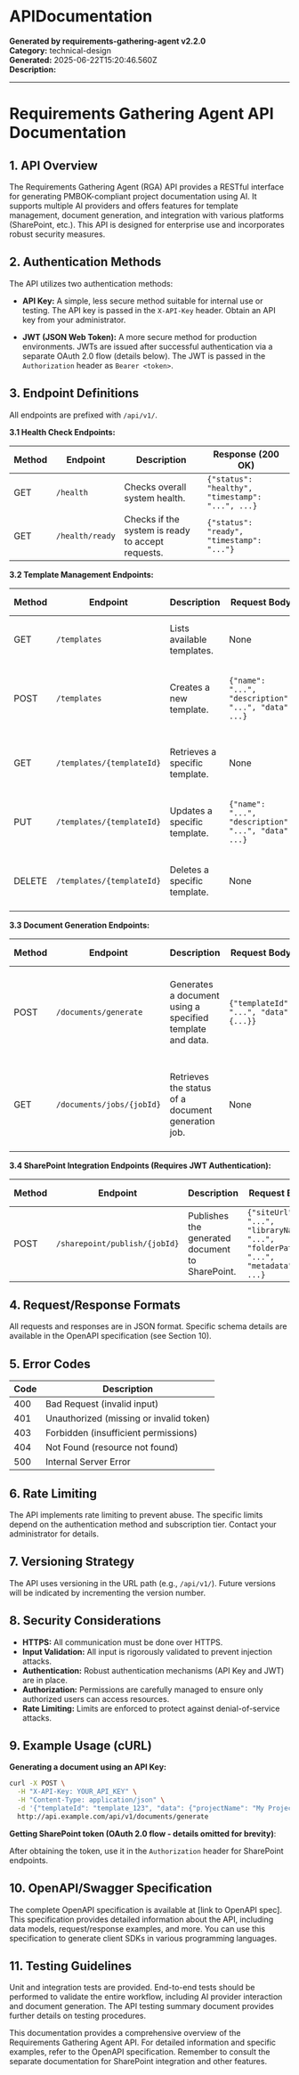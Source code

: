 # APIDocumentation

**Generated by requirements-gathering-agent v2.2.0**  
**Category:** technical-design  
**Generated:** 2025-06-22T15:20:46.560Z  
**Description:** 

---

# Requirements Gathering Agent API Documentation

## 1. API Overview

The Requirements Gathering Agent (RGA) API provides a RESTful interface for generating PMBOK-compliant project documentation using AI.  It supports multiple AI providers and offers features for template management, document generation, and integration with various platforms (SharePoint, etc.).  This API is designed for enterprise use and incorporates robust security measures.

## 2. Authentication Methods

The API utilizes two authentication methods:

* **API Key:**  A simple, less secure method suitable for internal use or testing.  The API key is passed in the `X-API-Key` header.  Obtain an API key from your administrator.

* **JWT (JSON Web Token):** A more secure method for production environments.  JWTs are issued after successful authentication via a separate OAuth 2.0 flow (details below).  The JWT is passed in the `Authorization` header as `Bearer <token>`.

## 3. Endpoint Definitions

All endpoints are prefixed with `/api/v1/`.

**3.1 Health Check Endpoints:**

| Method | Endpoint          | Description                                      | Response (200 OK)                               |
|--------|----------------------|--------------------------------------------------|-------------------------------------------------|
| GET    | `/health`            | Checks overall system health.                     | `{"status": "healthy", "timestamp": "...", ...}` |
| GET    | `/health/ready`      | Checks if the system is ready to accept requests. | `{"status": "ready", "timestamp": "..."}`       |


**3.2 Template Management Endpoints:**

| Method | Endpoint              | Description                                          | Request Body                                     | Response (200 OK)                               | Error Codes                                    |
|--------|------------------------|------------------------------------------------------|-------------------------------------------------|-------------------------------------------------|-------------------------------------------------|
| GET    | `/templates`           | Lists available templates.                           | None                                             | `[{"id": "...", "name": "...", ...}]`             | 500 (Internal Server Error)                     |
| POST   | `/templates`           | Creates a new template.                              | `{"name": "...", "description": "...", "data": ...}` | `{"id": "...", "name": "...", ...}`             | 400 (Bad Request), 500 (Internal Server Error)   |
| GET    | `/templates/{templateId}` | Retrieves a specific template.                       | None                                             | `{"id": "...", "name": "...", "data": ...}`       | 400 (Bad Request), 404 (Not Found), 500 (ISE) |
| PUT    | `/templates/{templateId}` | Updates a specific template.                       | `{"name": "...", "description": "...", "data": ...}` | `{"id": "...", "name": "...", ...}`             | 400 (Bad Request), 404 (Not Found), 500 (ISE) |
| DELETE | `/templates/{templateId}` | Deletes a specific template.                       | None                                             | `{}`                                             | 400 (Bad Request), 404 (Not Found), 500 (ISE) |

**3.3 Document Generation Endpoints:**

| Method | Endpoint                | Description                                              | Request Body                                                        | Response (200 OK)                                   | Error Codes                                            |
|--------|--------------------------|----------------------------------------------------------|--------------------------------------------------------------------|-------------------------------------------------------|---------------------------------------------------------|
| POST   | `/documents/generate`    | Generates a document using a specified template and data. | `{"templateId": "...", "data": {...}}`                               | `{"jobId": "...", "status": "queued"}`                         | 400 (Bad Request), 404 (Not Found), 500 (Internal Server Error) |
| GET    | `/documents/jobs/{jobId}` | Retrieves the status of a document generation job.       | None                                                                | `{"jobId": "...", "status": "...", "result": "...", "error": "..."}` | 400 (Bad Request), 404 (Not Found), 500 (Internal Server Error) |


**3.4 SharePoint Integration Endpoints (Requires JWT Authentication):**

| Method | Endpoint                      | Description                                                              | Request Body                                                              | Response (200 OK)                                    | Error Codes                                                  |
|--------|-------------------------------|--------------------------------------------------------------------------|---------------------------------------------------------------------------|--------------------------------------------------------|-------------------------------------------------------------|
| POST   | `/sharepoint/publish/{jobId}` | Publishes the generated document to SharePoint.                         | `{"siteUrl": "...", "libraryName": "...", "folderPath": "...", "metadata": ...}` | `{"sharepointId": "...", "url": "..."}`                       | 400 (Bad Request), 401 (Unauthorized), 404 (Not Found), 500 (ISE) |


## 4. Request/Response Formats

All requests and responses are in JSON format.  Specific schema details are available in the OpenAPI specification (see Section 10).


## 5. Error Codes

| Code | Description                               |
|------|-------------------------------------------|
| 400  | Bad Request (invalid input)                 |
| 401  | Unauthorized (missing or invalid token)   |
| 403  | Forbidden (insufficient permissions)      |
| 404  | Not Found (resource not found)            |
| 500  | Internal Server Error                      |


## 6. Rate Limiting

The API implements rate limiting to prevent abuse.  The specific limits depend on the authentication method and subscription tier.  Contact your administrator for details.


## 7. Versioning Strategy

The API uses versioning in the URL path (e.g., `/api/v1/`).  Future versions will be indicated by incrementing the version number.


## 8. Security Considerations

* **HTTPS:** All communication must be done over HTTPS.
* **Input Validation:** All input is rigorously validated to prevent injection attacks.
* **Authentication:** Robust authentication mechanisms (API Key and JWT) are in place.
* **Authorization:** Permissions are carefully managed to ensure only authorized users can access resources.
* **Rate Limiting:** Limits are enforced to protect against denial-of-service attacks.


## 9. Example Usage (cURL)

**Generating a document using an API Key:**

```bash
curl -X POST \
  -H "X-API-Key: YOUR_API_KEY" \
  -H "Content-Type: application/json" \
  -d '{"templateId": "template_123", "data": {"projectName": "My Project"}}' \
  http://api.example.com/api/v1/documents/generate
```

**Getting SharePoint token (OAuth 2.0 flow - details omitted for brevity)**:

After obtaining the token, use it in the `Authorization` header for SharePoint endpoints.


## 10. OpenAPI/Swagger Specification

The complete OpenAPI specification is available at [link to OpenAPI spec]. This specification provides detailed information about the API, including data models, request/response examples, and more.  You can use this specification to generate client SDKs in various programming languages.


## 11. Testing Guidelines

Unit and integration tests are provided.  End-to-end tests should be performed to validate the entire workflow, including AI provider interaction and document generation.  The API testing summary document provides further details on testing procedures.


This documentation provides a comprehensive overview of the Requirements Gathering Agent API.  For detailed information and specific examples, refer to the OpenAPI specification.  Remember to consult the separate documentation for SharePoint integration and other features.

